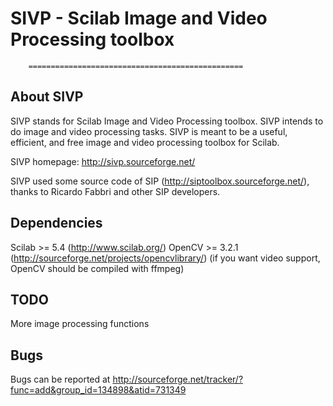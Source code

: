 # SIVP - Scilab Image and Video Processing toolbox
        ================================================

## About SIVP
SIVP stands for Scilab Image and Video Processing toolbox. SIVP intends to do image and video processing tasks. SIVP is meant to be a useful, efficient, and free image and video processing toolbox for Scilab.

SIVP homepage: http://sivp.sourceforge.net/

SIVP used some source code of SIP (http://siptoolbox.sourceforge.net/),
thanks to Ricardo Fabbri and other SIP developers.


## Dependencies
Scilab		>= 5.4		(http://www.scilab.org/)
OpenCV		>= 3.2.1	(http://sourceforge.net/projects/opencvlibrary/)
		(if you want video support, OpenCV should be compiled with ffmpeg)


## TODO
More image processing functions


## Bugs
Bugs can be reported at
http://sourceforge.net/tracker/?func=add&group_id=134898&atid=731349
